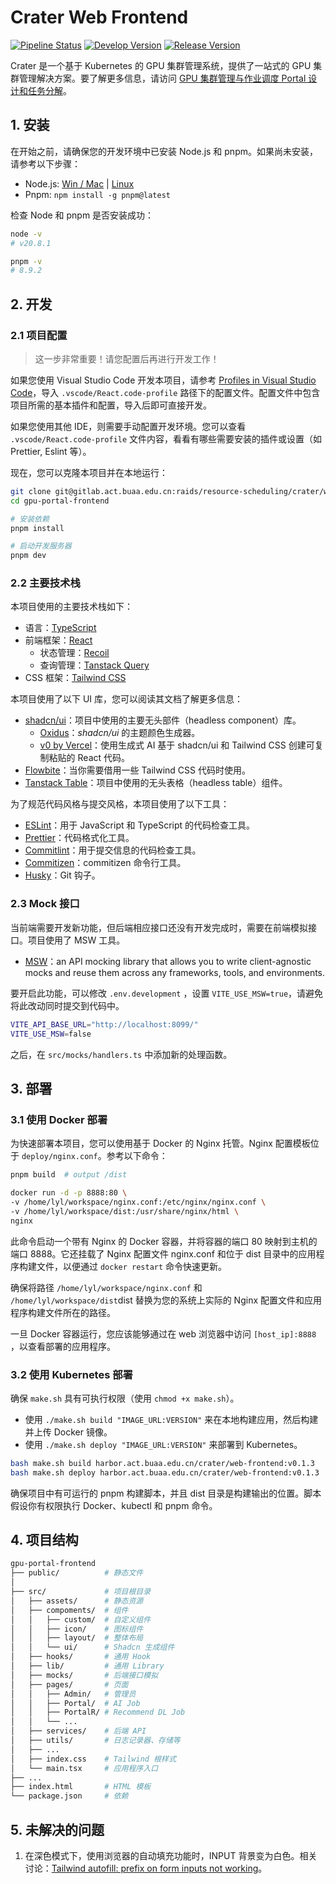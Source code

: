 # Crater Web Frontend

[![Pipeline Status](https://gitlab.act.buaa.edu.cn/raids/resource-scheduling/crater/web-frontend/badges/main/pipeline.svg)](https://gitlab.act.buaa.edu.cn/raids/resource-scheduling/crater/web-frontend/-/commits/main)
[![Develop Version](https://img.shields.io/badge/Develop-0.1.0-orange)](http://192.168.5.60:8888/)
[![Release Version](https://img.shields.io/badge/Release-0.1.0-blue)](http://192.168.5.60:32088/)

Crater 是一个基于 Kubernetes 的 GPU 集群管理系统，提供了一站式的 GPU 集群管理解决方案。要了解更多信息，请访问 [GPU 集群管理与作业调度 Portal 设计和任务分解](https://docs.qq.com/doc/DWENFVWpzSW16TGFV)。

## 1. 安装

在开始之前，请确保您的开发环境中已安装 Node.js 和 pnpm。如果尚未安装，请参考以下步骤：

- Node.js: [Win / Mac](https://nodejs.org/en/download) | [Linux](https://github.com/nodesource/distributions/blob/master/README.md#installation-instructions)
- Pnpm: `npm install -g pnpm@latest`

检查 Node 和 pnpm 是否安装成功：

```bash
node -v
# v20.8.1

pnpm -v
# 8.9.2
```

## 2. 开发

### 2.1 项目配置

> 这一步非常重要！请您配置后再进行开发工作！

如果您使用 Visual Studio Code 开发本项目，请参考 [Profiles in Visual Studio Code](https://code.visualstudio.com/docs/editor/profiles#_import)，导入 `.vscode/React.code-profile` 路径下的配置文件。配置文件中包含项目所需的基本插件和配置，导入后即可直接开发。

如果您使用其他 IDE，则需要手动配置开发环境。您可以查看 `.vscode/React.code-profile` 文件内容，看看有哪些需要安装的插件或设置（如 Prettier, Eslint 等）。

现在，您可以克隆本项目并在本地运行：

```bash
git clone git@gitlab.act.buaa.edu.cn:raids/resource-scheduling/crater/web-frontend.git
cd gpu-portal-frontend

# 安装依赖
pnpm install

# 启动开发服务器
pnpm dev
```

### 2.2 主要技术栈

本项目使用的主要技术栈如下：

- 语言：[TypeScript](https://www.typescriptlang.org/docs)
- 前端框架：[React](https://react.dev/learn)
  - 状态管理：[Recoil](https://recoiljs.org/zh-hans/)
  - 查询管理：[Tanstack Query](https://tanstack.com/query/latest)
- CSS 框架：[Tailwind CSS](https://tailwindcss.com/docs/guides/vite)

本项目使用了以下 UI 库，您可以阅读其文档了解更多信息：

- [shadcn/ui](https://ui.shadcn.com/examples/dashboard)：项目中使用的主要无头部件（headless component）库。
  - [Oxidus](https://oxidus.vercel.app/)：_shadcn/ui_ 的主题颜色生成器。
  - [v0 by Vercel](https://v0.dev/)：使用生成式 AI 基于 shadcn/ui 和 Tailwind CSS 创建可复制粘贴的 React 代码。
- [Flowbite](https://flowbite.com/docs/getting-started/react/)：当你需要借用一些 Tailwind CSS 代码时使用。
- [Tanstack Table](https://tanstack.com/table/v8)：项目中使用的无头表格（headless table）组件。

为了规范代码风格与提交风格，本项目使用了以下工具：

- [ESLint](https://eslint.org/docs/user-guide/getting-started)：用于 JavaScript 和 TypeScript 的代码检查工具。
- [Prettier](https://prettier.io/docs/en/index.html)：代码格式化工具。
- [Commitlint](https://commitlint.js.org/#/)：用于提交信息的代码检查工具。
- [Commitizen](https://github.com/commitizen/cz-cli)：commitizen 命令行工具。
- [Husky](https://typicode.github.io/husky/#/)：Git 钩子。

### 2.3 Mock 接口

当前端需要开发新功能，但后端相应接口还没有开发完成时，需要在前端模拟接口。项目使用了 MSW 工具。

- [MSW](https://mswjs.io/)：an API mocking library that allows you to write client-agnostic mocks and reuse them across any frameworks, tools, and environments.

要开启此功能，可以修改 `.env.development` ，设置 `VITE_USE_MSW=true`，请避免将此改动同时提交到代码中。 

```bash
VITE_API_BASE_URL="http://localhost:8099/"
VITE_USE_MSW=false
```

之后，在 `src/mocks/handlers.ts` 中添加新的处理函数。

## 3. 部署

### 3.1 使用 Docker 部署

为快速部署本项目，您可以使用基于 Docker 的 Nginx 托管。Nginx 配置模板位于 `deploy/nginx.conf`。参考以下命令：

```bash
pnpm build  # output /dist

docker run -d -p 8888:80 \
-v /home/lyl/workspace/nginx.conf:/etc/nginx/nginx.conf \
-v /home/lyl/workspace/dist:/usr/share/nginx/html \
nginx
```

此命令启动一个带有 Nginx 的 Docker 容器，并将容器的端口 80 映射到主机的端口 8888。它还挂载了 Nginx 配置文件 nginx.conf 和位于 dist 目录中的应用程序构建文件，以便通过 `docker restart` 命令快速更新。

确保将路径 `/home/lyl/workspace/nginx.conf` 和 `/home/lyl/workspace/dist`dist 替换为您的系统上实际的 Nginx 配置文件和应用程序构建文件所在的路径。

一旦 Docker 容器运行，您应该能够通过在 web 浏览器中访问 `[host_ip]:8888` ，以查看部署的应用程序。

### 3.2 使用 Kubernetes 部署

确保 `make.sh` 具有可执行权限（使用 `chmod +x make.sh`）。

- 使用 `./make.sh build "IMAGE_URL:VERSION"` 来在本地构建应用，然后构建并上传 Docker 镜像。
- 使用 `./make.sh deploy "IMAGE_URL:VERSION"` 来部署到 Kubernetes。

```bash
bash make.sh build harbor.act.buaa.edu.cn/crater/web-frontend:v0.1.3
bash make.sh deploy harbor.act.buaa.edu.cn/crater/web-frontend:v0.1.3
```

确保项目中有可运行的 pnpm 构建脚本，并且 dist 目录是构建输出的位置。脚本假设你有权限执行 Docker、kubectl 和 pnpm 命令。

## 4. 项目结构

```bash
gpu-portal-frontend
├── public/          # 静态文件
│
├── src/             # 项目根目录
│   ├── assets/      # 静态资源
│   ├── compoments/  # 组件
│   │   ├── custom/  # 自定义组件
│   │   ├── icon/    # 图标组件
│   │   ├── layout/  # 整体布局
│   │   └── ui/      # Shadcn 生成组件
│   ├── hooks/       # 通用 Hook
│   ├── lib/         # 通用 Library
│   ├── mocks/       # 后端接口模拟
│   ├── pages/       # 页面
│   │   ├── Admin/   # 管理员
│   │   ├── Portal/  # AI Job
│   │   ├── PortalR/ # Recommend DL Job
│   │   └── ...
│   ├── services/    # 后端 API
│   ├── utils/       # 日志记录器、存储等
│   ├── ...
│   ├── index.css    # Tailwind 根样式
│   └── main.tsx     # 应用程序入口
├── ...
├── index.html       # HTML 模板
└── package.json     # 依赖
```

## 5. 未解决的问题

1. 在深色模式下，使用浏览器的自动填充功能时，INPUT 背景变为白色。相关讨论：[Tailwind autofill: prefix on form inputs not working](https://github.com/tailwindlabs/tailwindcss/discussions/8679)。
